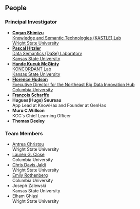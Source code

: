 ## People

### Principal Investigator
* [**Cogan Shimizu**](https://coganshimizu.com) <br /> [Knowledge and Semantic Technologies (KASTLE) Lab](https://kastle.cs.wright.edu/) <br /> [Wright State University](https://wright.edu)
* [**Pascal Hitzler**](https://pascal-hitzler.de) <br /> [Data Semantics (DaSe) Laboratory](https://daselab.org/) <br /> [Kansas State University](https://k-state.edu)
* [**Hande Kucuk McGinty**](http://handemcginty.com/) <br /> [KONCORDANT Lab](https://www.koncordantlab.com/) <br /> [Kansas State University](https://k-state.edu)
* [**Florence Hudson**](https://datascience.columbia.edu/people/florence-hudson/) <br /> [Executive Director for the Northeast Big Data Innovation Hub](https://nebigdatahub.org/) <br /> [Columbia University](https://www.columbia.edu)
* [**François Scharffe**](https://lechatpito.github.io/)
* **Hugues(Hugo) Seureau** <br /> App Lead at KnowHax and Founder at GenHax
* **Muru C.Willson** <br /> KGC's Chief Learning Officer
* **Thomas Deeley**

### Team Members
* [Antrea Christou](https://github.com/antreac) <br /> Wright State University
* [Lauren G. Close](https://datascience.columbia.edu/people/lauren-close/) <br /> Columbia University
* [Chris Davis Jaldi](https://github.com/chrisdavisj) <br /> Wright State University
* [Emily Rothenberg](https://datascience.columbia.edu/people/emily-rothenberg/) <br /> Columbia University
* Joseph Zalewski <br /> Kansas State University
* [Elham Ghiasi](https://github.com/Elhamghiasi) <br/> Wright State University 
